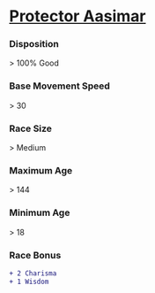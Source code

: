<script>const page = "raceTypes"</script>
# **[Protector Aasimar](https://www.dndbeyond.com/races/aasimar#ProtectorAasimar)**
### **Disposition**
\> 100% Good
### **Base Movement Speed**
\> 30
### **Race Size**
\> Medium
### **Maximum Age**
\> 144
### **Minimum Age**
\> 18
### **Race Bonus**
```diff
+ 2 Charisma
+ 1 Wisdom
```
